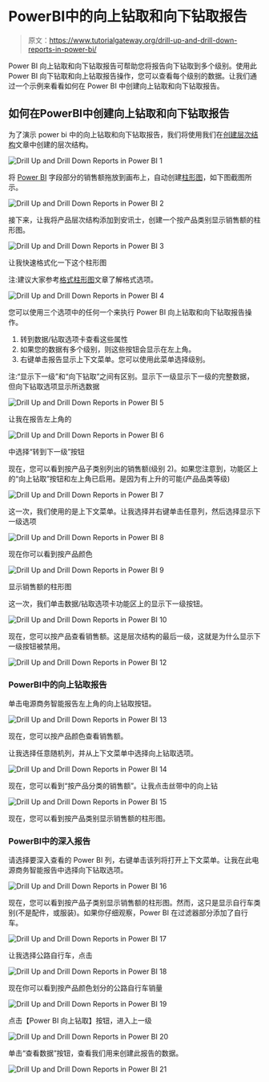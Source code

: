 # PowerBI中的向上钻取和向下钻取报告

> 原文：<https://www.tutorialgateway.org/drill-up-and-drill-down-reports-in-power-bi/>

Power BI 向上钻取和向下钻取报告可帮助您将报告向下钻取到多个级别。使用此 Power BI 向下钻取和向上钻取报告操作，您可以查看每个级别的数据。让我们通过一个示例来看看如何在 Power BI 中创建向上钻取和向下钻取报告。

## 如何在PowerBI中创建向上钻取和向下钻取报告

为了演示 power bi 中的向上钻取和向下钻取报告，我们将使用我们在[创建层次结构](https://www.tutorialgateway.org/create-hierarchy-in-power-bi/)文章中创建的层次结构。

![Drill Up and Drill Down Reports in Power BI 1](img/a61d64908e264f0964c45da3e96ca3dc.png)

将 [Power BI](https://www.tutorialgateway.org/power-bi-tutorial/) 字段部分的销售额拖放到画布上，自动创建[柱形图](https://www.tutorialgateway.org/column-chart-in-power-bi/)，如下图截图所示。

![Drill Up and Drill Down Reports in Power BI 2](img/f37b7c3de144257315a994ae1b54d3f8.png)

接下来，让我将产品层次结构添加到安讯士，创建一个按产品类别显示销售额的柱形图。

![Drill Up and Drill Down Reports in Power BI 3](img/f9c4c11bafa6a96e4fb13d107ff737cd.png)

让我快速格式化一下这个柱形图

注:建议大家参考[格式柱形图](https://www.tutorialgateway.org/format-power-bi-column-chart/)文章了解格式选项。

![Drill Up and Drill Down Reports in Power BI 4](img/ca872cefa4e86f36ca80ab111a493efa.png)

您可以使用三个选项中的任何一个来执行 Power BI 向上钻取和向下钻取报告操作。

1.  转到数据/钻取选项卡查看这些属性
2.  如果您的数据有多个级别，则这些按钮会显示在左上角。
3.  右键单击报告显示上下文菜单。您可以使用此菜单选择级别。

注:“显示下一级”和“向下钻取”之间有区别。显示下一级显示下一级的完整数据，但向下钻取选项显示所选数据

![Drill Up and Drill Down Reports in Power BI 5](img/6605b2d0135b83ce4fcc2e3202a1901b.png)

让我在报告左上角的

![Drill Up and Drill Down Reports in Power BI 6](img/f63222076d2caa091c5404d8e3d7da0a.png)

中选择“转到下一级”按钮

现在，您可以看到按产品子类别列出的销售额(级别 2)。如果您注意到，功能区上的“向上钻取”按钮和左上角已启用。是因为有上升的可能(产品品类等级)

![Drill Up and Drill Down Reports in Power BI 7](img/46176f28b08802cf1f04166a681a2322.png)

这一次，我们使用的是上下文菜单。让我选择并右键单击任意列，然后选择显示下一级选项

![Drill Up and Drill Down Reports in Power BI 8](img/07d57268aa2942b6e5699c0f1450435d.png)

现在你可以看到按产品颜色

![Drill Up and Drill Down Reports in Power BI 9](img/64ca76e03aae62158d34d02848aed5fd.png)

显示销售额的柱形图

这一次，我们单击数据/钻取选项卡功能区上的显示下一级按钮。

![Drill Up and Drill Down Reports in Power BI 10](img/250474d214d5909fb171a66084b0c462.png)

现在，您可以按产品查看销售额。这是层次结构的最后一级，这就是为什么显示下一级按钮被禁用。

![Drill Up and Drill Down Reports in Power BI 12](img/efaaba03381206543b7322e82eef7089.png)

### PowerBI中的向上钻取报告

单击电源商务智能报告左上角的向上钻取按钮。

![Drill Up and Drill Down Reports in Power BI 13](img/47571458ac533037b1602941a22738de.png)

现在，您可以按产品颜色查看销售额。

让我选择任意随机列，并从上下文菜单中选择向上钻取选项。

![Drill Up and Drill Down Reports in Power BI 14](img/88338b3984a2cee0c1182341a68e5b22.png)

现在，您可以看到“按产品分类的销售额”。让我点击丝带中的向上钻

![Drill Up and Drill Down Reports in Power BI 15](img/c55ea6e1d261d5489f5641956b15ad9b.png)

现在，您可以看到按产品类别显示销售额的柱形图。

### PowerBI中的深入报告

请选择要深入查看的 Power BI 列，右键单击该列将打开上下文菜单。让我在此电源商务智能报告中选择向下钻取选项。

![Drill Up and Drill Down Reports in Power BI 16](img/655c9be0b10ff1f8259cc8f2eaf22ec1.png)

现在，您可以看到按产品子类别显示销售额的柱形图。然而，这只是显示自行车类别(不是配件，或服装)。如果你仔细观察，Power BI 在过滤器部分添加了自行车。

![Drill Up and Drill Down Reports in Power BI 17](img/6d62b1b6c1470f3c11c4598793ea9055.png)

让我选择公路自行车，点击

![Drill Up and Drill Down Reports in Power BI 18](img/a21d25f77261425f94a89bee1edddbf8.png)

现在你可以看到按产品颜色划分的公路自行车销量

![Drill Up and Drill Down Reports in Power BI 19](img/f6b1e0b6aeee622d7a5a1cbfd432bc5e.png)

点击【Power BI 向上钻取】按钮，进入上一级

![Drill Up and Drill Down Reports in Power BI 20](img/2eb6f934946291b5a830da1d18c61307.png)

单击“查看数据”按钮，查看我们用来创建此报告的数据。

![Drill Up and Drill Down Reports in Power BI 21](img/18124dc16b5f5f5116a2e3c3425ca24c.png)